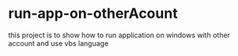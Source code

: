# run-app-on-otherAcount
this project is to show how to run application on windows with other account
and use vbs language
